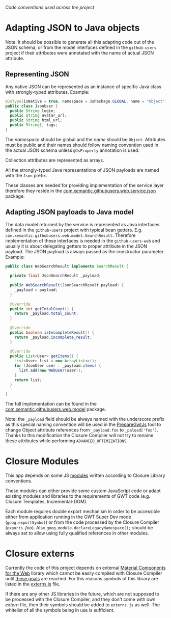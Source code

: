 *Code conventions used across the project*

# Adapting JSON to Java objects

Note: it should be possible to generate all this adapting
code out of the JSON schema, or from the model interfaces defined
in the `github-users` project if their attributes were annotated
with the name of actual JSON attribute.

## Representing JSON

Any native JSON can be represented as an instance of specific
Java class with strongly-typed attributes. Example:

```java
@JsType(isNative = true, namespace = JsPackage.GLOBAL, name = "Object")
public class JsonUser {
  public String login;
  public String avatar_url;
  public String html_url;
  public String[] tags;
}
```

The *namespace* should be global and the *name* should be `Object`. Attributes
must be public and their names should follow naming convention used in
the actual JSON schema unless `@JsProperty` annotation is used.
 
Collection attributes are represented as arrays.

All the strongly-typed Java representations of JSON payloads are named with the
`Json` prefix.

These classes are needed for providing implementation of the service layer
therefore they reside in the
[com.xemantic.githubusers.web.service.json](github-users-web-client/src/main/java/com/xemantic/githubusers/web/service/json)
package.

## Adapting JSON payloads to Java model

The data model returned by the service is represented as Java interfaces
defined in the `github-users` project with typical bean getters.
E.g. `com.xemantic.githubusers.web.model.SearchResult`. Therefore implementation
of these interfaces is needed in the `github-users-web` and usually it is
about delegating getters to proper attribute in the JSON payload.
The JSON payload is always passed as the constructor parameter. Example:

```java
public class WebSearchResult implements SearchResult {
 
  private final JsonSearchResult _payload;
 
  public WebSearchResult(JsonSearchResult payload) {
    _payload = payload;
  }
 
  @Override
  public int getTotalCount() {
    return _payload.total_count;
  }
 
  @Override
  public boolean isIncompleteResult() {
    return _payload.incomplete_result;
  }
 
  @Override
  public List<User> getItems() {
    List<User> list = new ArrayList<>();
    for (JsonUser user : _payload.items) {
      list.add(new WebUser(user));
    }
    return list;
  }
 
}
```

The full implementation can be found in the
[com.xemantic.githubusers.web.model](github-users-web-client/src/main/java/com/xemantic/githubusers/web/model)
package.

Note: the `_payload` field should be always named with the underscore prefix
as this special naming convention will be used in the
[PrepareGwtJs](github-users-web-tools/src/main/java/com/xemantic/githubusers/web/tool/PrepareGwtJs.java)
tool to change Object attribute references from `_payload.foo` to `_paload['foo']`.
Thanks to this modification the Closure Compiler will not try to rename these
attributes while performing `ADVANCED_OPTIMIZATIONS`.

# Closure Modules

This app depends on some JS
[modules](github-users-web-server/src/main/webapp/js/modules)
written according to Closure Library conventions.

These modules can either provide some custom JavaScript
code or adapt existing modules and libraries to the requirements of
GWT code (e.g. Closure Templates, Incremental-DOM). 

Each module requires double export mechanism in order to be accessible
either from application running in the GWT Super Dev mode
(`goog.exportSymbol`) or from the code processed by the Closure Compiler
(`exports.`*foo*). Also `goog.module.declareLegacyNamespace();` should
be always set to allow using fully qualified references in other modules.

# Closure externs

Currently the code of this project depends on external
[Material Components for the Web](https://material.io/components/web/) library
which cannot be easily compiled with Closure Compiler until
[these goals](https://github.com/material-components/material-components-web/blob/master/docs/closure-compiler.md)
are reached. For this reasons symbols of this library are listed in the
[externs.js](github-users-web-server/src/main/js/externs.js) file.

If there are any other JS libraries in the future, which are not supposed
to be processed with the Closure Compiler, and they don't come with own *extern*
file, then their symbols should be added to `externs.js` as well. The
whitelist of all the symbols being in use is sufficient.

